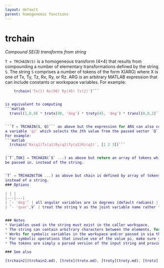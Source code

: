```yaml
---
layout: default
parent: homogeneous functions
---
```

# trchain
_Compound SE(3) transforms from string_


```T = TRCHAIN(S)``` is a homogeneous transform (4&times;4) that results from
compounding a number of elementary transformations defined by the string
`S`.  The string `S` comprises a number of tokens of the form X(ARG) where
X is one of Tx, Ty, Tz, Rx, Ry, or Rz.  ARG is an arbitrary MATLAB expression
that can include constants or workspace variables. For example:
```matlab
    trchain('Tx(1) Rx(90) Ry(45) Tz(2)')```


is equivalent to computing
```matlab
  transl(1,0,0) * trotx(90, 'deg') * troty(45, 'deg') * transl(0,0,2)```


```T = TRCHAIN(S, Q)``` as above but the expression for ARG can also contain
a variable 'qJ' which selects the Jth value from the passed vector `Q` (1&times;N).
For example:
```matlab
  trchain('Rx(q1)Tx(a1)Ry(q2)Ty(a3)Rz(q3)', [1 2 3])```


[`T`,TOK] = TRCHAIN(`S` ...) as above but return an array of tokens which can
be passed in, instead of the string.


`T` = TRCHAIN(TOK ...) as above but chain is defined by array of tokens
instead of a string.
### Options

| | |
|---|---|
| `- 'deg'` | all angular variables are in degrees (default radians) |
| `- 'qvar',V` | treat the string V as the joint variable name rather than 'q' |


### Notes
* Variables used in the string must exist in the caller workspace.
* The string can contain arbitrary characters between the elements, for    example space, +, *, . or even &vert;.
* Works for symbolic variables in the workspace and/or passed in via the    vector `Q`.
* For symbolic operations that involve use of the value pi, make sure you    define it first in the workspace: pi = sym('pi');
* The tokens are simply a parsed version of the input string and provide    some efficiency for repeated calls on the same chain.

### See also

[trchain2](trchain2.md), [trotx](trotx.md), [troty](troty.md), [trotz](trotz.md), [transl](transl.md), [SerialLink.trchain](SerialLink.trchain.md), [ets](ets.md)
